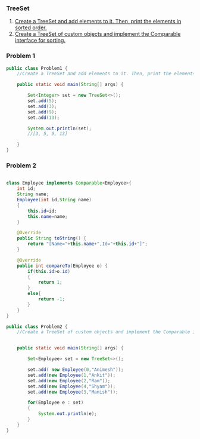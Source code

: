 ### TreeSet

1. [Create a TreeSet and add elements to it. Then, print the elements in sorted order.](#problem-1)
2. [Create a TreeSet of custom objects and implement the Comparable interface for sorting.](#problem-2)

### Problem 1
```java
public class Problem1 {
    //Create a TreeSet and add elements to it. Then, print the elements in sorted order.

    public static void main(String[] args) {

        Set<Integer> set = new TreeSet<>();
        set.add(5);
        set.add(3);
        set.add(9);
        set.add(13);

        System.out.println(set);
        //[3, 5, 9, 13]

    }
}
```
### Problem 2
```java

class Employee implements Comparable<Employee>{
    int id;
    String name;
    Employee(int id,String name)
    {
        this.id=id;
        this.name=name;
    }

    @Override
    public String toString() {
        return "[Name="+this.name+",Id="+this.id+"]";
    }

    @Override
    public int compareTo(Employee o) {
        if(this.id>o.id)
        {
            return 1;
        }
        else{
            return -1;
        }
    }
}

public class Problem2 {
    //Create a TreeSet of custom objects and implement the Comparable interface for sorting.


    public static void main(String[] args) {

        Set<Employee> set = new TreeSet<>();

        set.add( new Employee(0,"Animesh"));
        set.add(new Employee(1,"Ankit"));
        set.add(new Employee(2,"Ram"));
        set.add(new Employee(4,"Shyam"));
        set.add(new Employee(3,"Manish"));

        for(Employee e : set)
        {
            System.out.println(e);
        }
    }
}


```